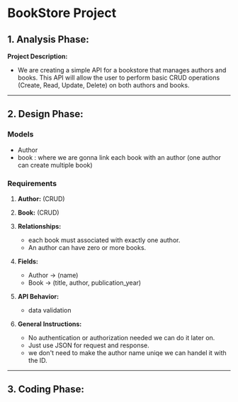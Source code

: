 # BookStore Project 

## 1. Analysis Phase:
**Project Description:**
- We are creating a simple API for a bookstore that manages authors and books. This API will allow the user to perform basic CRUD operations (Create, Read, Update, Delete) on both authors and books. 

---

## 2. Design Phase:
### Models
- Author
- book : where we are gonna link each book with an author (one author can create multiple book)

### Requirements
1. **Author:** (CRUD)
2. **Book:** (CRUD)
3. **Relationships:** 
    - each book must associated with exactly one author.
    - An author can have zero or more books.

4. **Fields:**
    - Author -> (name)
    - Book -> (title, author, publication_year)

5. **API Behavior:**
    - data validation

6. **General Instructions:**
    - No authentication or authorization needed we can do it later on.
    - Just use JSON for request and response.
    - we don't need to make the author name uniqe we can handel it with the ID.

---

## 3. Coding Phase:
